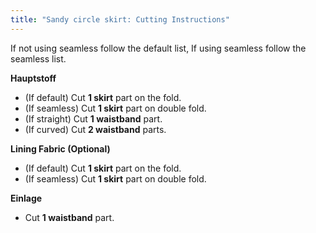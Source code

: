 ```yaml
---
title: "Sandy circle skirt: Cutting Instructions"
---
```


<Note>

If not using seamless follow the default list, If using seamless follow the seamless list.

</Note>

**Hauptstoff**

- (If default) Cut **1 skirt** part on the fold.
- (If seamless) Cut **1 skirt** part on double fold.
- (If straight) Cut **1 waistband** part.
- (If curved) Cut **2 waistband** parts.

**Lining Fabric (Optional)**

- (If default) Cut **1 skirt** part on the fold.
- (If seamless) Cut **1 skirt** part on double fold.

**Einlage**

- Cut **1 waistband** part.
